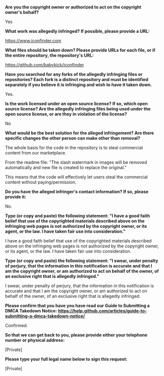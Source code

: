 __Are you the copyright owner or authorized to act on the copyright owner's behalf?__

Yes

__What work was allegedly infringed? If possible, please provide a URL:__

https://www.iconfinder.com

__What files should be taken down? Please provide URLs for each file, or if the entire repository, the repository's URL:__

https://github.com/babykick/iconfinder

__Have you searched for any forks of the allegedly infringing files or repositories? Each fork is a distinct repository and must be identified separately if you believe it is infringing and wish to have it taken down.__

Yes.

__Is the work licensed under an open source license? If so, which open source license? Are the allegedly infringing files being used under the open source license, or are they in violation of the license?__

No

__What would be the best solution for the alleged infringement? Are there specific changes the other person can make other than removal?__

The whole basis for the code in the repository is to steal commercial content from our marketplace.

From the readme file: "The slash watermark in images will be removed automatically and new file is created to replace the original."

This means that the code will effectively let users steal the commercial content without paying/permission.

__Do you have the alleged infringer's contact information? If so, please provide it:__

No.

__Type (or copy and paste) the following statement: "I have a good faith belief that use of the copyrighted materials described above on the infringing web pages is not authorized by the copyright owner, or its agent, or the law. I have taken fair use into consideration."__

I have a good faith belief that use of the copyrighted materials described above on the infringing web pages is not authorized by the copyright owner, or its agent, or the law. I have taken fair use into consideration.

__Type (or copy and paste) the following statement: "I swear, under penalty of perjury, that the information in this notification is accurate and that I am the copyright owner, or am authorized to act on behalf of the owner, of an exclusive right that is allegedly infringed."__

I swear, under penalty of perjury, that the information in this notification is accurate and that I am the copyright owner, or am authorized to act on behalf of the owner, of an exclusive right that is allegedly infringed.

__Please confirm that you have you have read our Guide to Submitting a DMCA Takedown Notice: https://help.github.com/articles/guide-to-submitting-a-dmca-takedown-notice/__

Confirmed.

__So that we can get back to you, please provide either your telephone number or physical address:__

[Private]

__Please type your full legal name below to sign this request:__

[Private]

